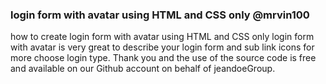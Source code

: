 ### login form with avatar using HTML and CSS only @mrvin100

how to create login form with avatar using HTML and CSS only
login form with avatar is very great to describe your login form and sub link icons for more choose login type.
 Thank you and the use of the source code is free and available on our Github account on behalf of jeandoeGroup.

